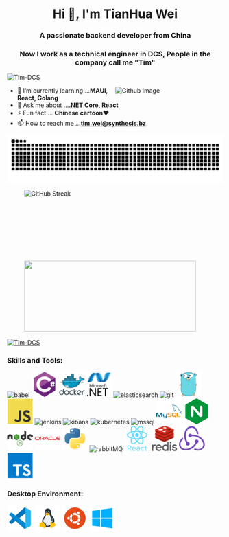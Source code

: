 <h1 align="center">Hi 👋, I'm TianHua Wei</h1>
<h3 align="center">A passionate backend developer from China</h3>
<h3 align="center">Now I work as a technical engineer in DCS, People in the company call me "Tim"</h3>
<p align="left"> <img src="https://komarev.com/ghpvc/?username=Tim-DCS&label=Profile%20views&color=0e75b6&style=flat" alt="Tim-DCS" /> </p>
<img width="50%" align="right" alt="Github Image" src="https://raw.githubusercontent.com/onimur/.github/master/.resources/git-header.svg" />

- 🌱 I’m currently learning ...**MAUI, React, Golang**
- 💬 Ask me about ...**.NET Core, React**
- ⚡ Fun fact ... **Chinese cartoon**❤
- 📫 How to reach me ...**tim.wei@synthesis.bz**

![](https://raw.githubusercontent.com/Tim-DCS/Tim-DCS/output/github-contribution-grid-snake.svg)

<figure class="half">
   <img align="left" width="400" height="165" src="https://github-readme-streak-stats.herokuapp.com?user=Tim-DCS&theme=blue-green" alt="GitHub Streak" />
   <img width="400" height="165" src="https://github-readme-stats.vercel.app/api?username=Tim-DCS&show_icons=true&theme=merko" />
</figure>

<p align="left"> <a href="https://github.com/ryo-ma/github-profile-trophy"><img src="https://github-profile-trophy.vercel.app/?username=Tim-DCS" alt="Tim-DCS" /></a> </p>

<h3 align="left">Skills and Tools:</h3>
<p align="left"> 
   <img style="margin: auto;" src="https://www.vectorlogo.zone/logos/babeljs/babeljs-icon.svg" alt="babel" width="60" height="60"/> 
   <img style="margin: auto;" src="https://raw.githubusercontent.com/devicons/devicon/master/icons/csharp/csharp-original.svg" alt="csharp" width="60" height="60"/>
   <img style="margin: auto;" src="https://raw.githubusercontent.com/devicons/devicon/master/icons/docker/docker-original-wordmark.svg" alt="docker" width="60" height="60"/>
   <img style="margin: auto;" src="https://raw.githubusercontent.com/devicons/devicon/master/icons/dot-net/dot-net-original-wordmark.svg" alt="dotnet" width="60" height="60"/> 
   <img style="margin: auto;" src="https://www.vectorlogo.zone/logos/elastic/elastic-icon.svg" alt="elasticsearch" width="60" height="60"/> 
   <img style="margin: auto;" src="https://www.vectorlogo.zone/logos/git-scm/git-scm-icon.svg" alt="git" width="60" height="60"/> 
   <img style="margin: auto;" src="https://raw.githubusercontent.com/devicons/devicon/master/icons/go/go-original.svg" alt="go" width="60" height="60"/> 
   <img style="margin: auto;" src="https://raw.githubusercontent.com/devicons/devicon/master/icons/javascript/javascript-original.svg" alt="javascript" width="60" height="60"/> 
   <img style="margin: auto;" src="https://www.vectorlogo.zone/logos/jenkins/jenkins-icon.svg" alt="jenkins" width="60" height="60"/> 
   <img style="margin: auto;" src="https://www.vectorlogo.zone/logos/elasticco_kibana/elasticco_kibana-icon.svg" alt="kibana" width="60" height="60"/> 
   <img style="margin: auto;" src="https://www.vectorlogo.zone/logos/kubernetes/kubernetes-icon.svg" alt="kubernetes" width="60" height="60"/> 
   <img style="margin: auto;" src="https://www.svgrepo.com/show/303229/microsoft-sql-server-logo.svg" alt="mssql" width="60" height="60"/> 
   <img style="margin: auto;" src="https://raw.githubusercontent.com/devicons/devicon/master/icons/mysql/mysql-original-wordmark.svg" alt="mysql" width="60" height="60"/> 
   <img style="margin: auto;" src="https://raw.githubusercontent.com/devicons/devicon/master/icons/nginx/nginx-original.svg" alt="nginx" width="60" height="60"/> 
   <img style="margin: auto;" src="https://raw.githubusercontent.com/devicons/devicon/master/icons/nodejs/nodejs-original-wordmark.svg" alt="nodejs" width="60" height="60"/> 
   <img style="margin: auto;" src="https://raw.githubusercontent.com/devicons/devicon/master/icons/oracle/oracle-original.svg" alt="oracle" width="60" height="60"/>
   <img style="margin: auto;" src="https://raw.githubusercontent.com/devicons/devicon/master/icons/python/python-original.svg" alt="python" width="60" height="60"/> 
   <img style="margin: auto;" src="https://www.vectorlogo.zone/logos/rabbitmq/rabbitmq-icon.svg" alt="rabbitMQ" width="60" height="60"/> 
   <img style="margin: auto;" src="https://raw.githubusercontent.com/devicons/devicon/master/icons/react/react-original-wordmark.svg" alt="react" width="60" height="60"/> 
   <img style="margin: auto;" src="https://raw.githubusercontent.com/devicons/devicon/master/icons/redis/redis-original-wordmark.svg" alt="redis" width="60" height="60"/> 
   <img style="margin: auto;" src="https://raw.githubusercontent.com/devicons/devicon/master/icons/redux/redux-original.svg" alt="redux" width="60" height="60"/> 
   <img style="margin: auto;" src="https://raw.githubusercontent.com/devicons/devicon/master/icons/typescript/typescript-original.svg" alt="typescript" width="60" height="60"/>
</p>
<p></p>
<h3>Desktop Environment: </h3>
<p align="left">
  <img style="margin: auto;" src="https://raw.githubusercontent.com/sachinverma53121/sachinverma53121/master/icons/vsc.png" alt=vs width="60" height="60"/>
  <img style="margin: auto;" src="https://raw.githubusercontent.com/sachinverma53121/sachinverma53121/master/icons/linux.png" alt=linux width="60" height="60"/>
  <img style="margin: auto;" src="https://raw.githubusercontent.com/sachinverma53121/sachinverma53121/master/icons/ubuntu.png" alt=ubuntu width="60" height="60"/>
  <img style="margin: auto;" src="https://raw.githubusercontent.com/sachinverma53121/sachinverma53121/master/icons/win10.png" alt=windows10 width="60" height="60"/>
</p>
